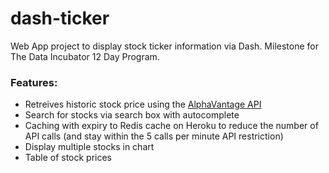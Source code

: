 # dash-ticker
Web App project to display stock ticker information via Dash.
Milestone for The Data Incubator 12 Day Program.

### Features:
- Retreives historic stock price using the [AlphaVantage API](https://www.alphavantage.co/documentation/)
- Search for stocks via search box with autocomplete
- Caching with expiry to Redis cache on Heroku to reduce the number of API calls (and stay within the 5 calls per minute API restriction)
- Display multiple stocks in chart
- Table of stock prices
